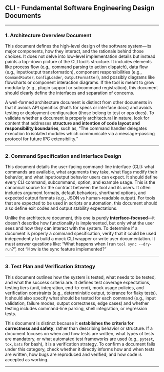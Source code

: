 ## CLI - Fundamental Software Engineering Design Documents

---

### 1. **Architecture Overview Document**

This document defines the high-level design of the software system—its major components, how they interact, and the rationale behind those choices. It does not delve into low-level implementation details but instead paints a top-down picture of the CLI tool’s structure. It includes elements like process flow (e.g., command parsing to action dispatch), data flow (e.g., input/output transformation), component responsibilities (e.g., `CommandRouter`, `ConfigLoader`, `OutputFormatter`), and possibly diagrams like flowcharts or component interaction diagrams. If the tool is meant to grow modularly (e.g., plugin support or subcommand registration), this document should clearly define the interfaces and separation of concerns.

A well-formed architecture document is distinct from other documents in that it avoids API specifics (that’s for specs or interface docs) and avoids testing or deployment configuration (those belong to test or ops docs). To validate whether a document is properly architectural in nature, look for content that addresses **structure and intention of code layout and responsibility boundaries**, such as, “The command handler delegates execution to isolated modules which communicate via a message-passing protocol for future IPC extensibility.”

---

### 2. **Command Specification and Interface Design**

This document details the user-facing command-line interface (CLI): what commands are available, what arguments they take, what flags modify their behavior, and what input/output behavior users can expect. It should define every CLI command, subcommand, option, and example usage. This is the canonical source for the contract between the tool and its users. It often includes argument formats, default behaviors, shorthand options, and expected output formats (e.g., JSON vs human-readable output). For tools that are expected to be used in scripts or automation, this document should also define exit codes and output stability expectations.

Unlike the architecture document, this one is purely **interface-focused**—it doesn't describe how functionality is implemented, but only what the user sees and how they can interact with the system. To determine if a document is properly a command specification, verify that it could be used independently to build a mock CLI wrapper or write user documentation. It must answer questions like: “What happens when I run `tool sync --dry-run`?”, not “How is the sync feature implemented?”

---

### 3. **Test Plan and Verification Strategy**

This document outlines how the system is tested, what needs to be tested, and what the success criteria are. It defines test coverage expectations, testing tiers (unit, integration, end-to-end), mock usage policies, and verification constraints (e.g., deterministic output, tolerance for flaky tests). It should also specify what should be tested for each command (e.g., input validation, failure modes, output correctness, edge cases) and whether testing includes command-line parsing, shell integration, or regression tests.

This document is distinct because it **establishes the criteria for correctness and safety**, rather than describing behavior or structure. If a document focuses on when and how tests are written, what types of tests are mandatory, or what automated test frameworks are used (e.g., `pytest`, `tox`, `bats` for bash), it is a verification strategy. To confirm a document falls under this category, check whether it directly informs how and when tests are written, how bugs are reproduced and verified, and how code is accepted as working.

---
